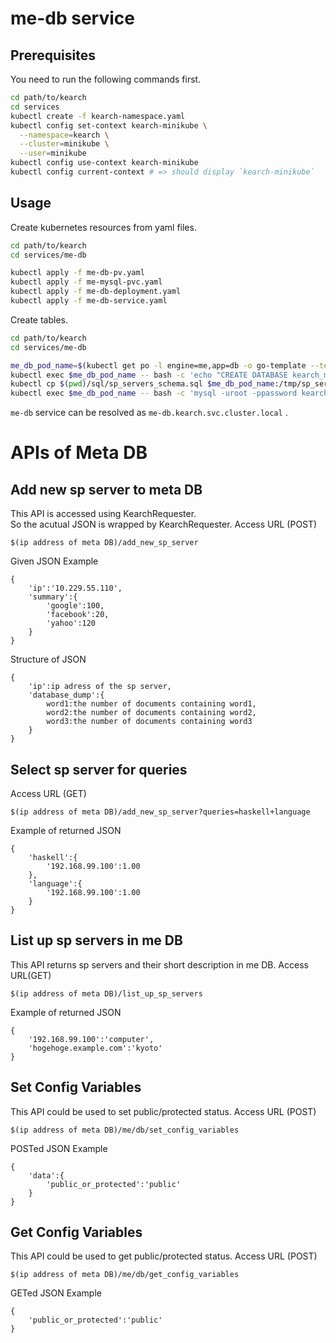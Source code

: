 # me-db service

## Prerequisites

You need to run the following commands first.

```sh
cd path/to/kearch
cd services
kubectl create -f kearch-namespace.yaml
kubectl config set-context kearch-minikube \
  --namespace=kearch \
  --cluster=minikube \
  --user=minikube
kubectl config use-context kearch-minikube
kubectl config current-context # => should display `kearch-minikube`
```

## Usage

Create kubernetes resources from yaml files.

```sh
cd path/to/kearch
cd services/me-db

kubectl apply -f me-db-pv.yaml
kubectl apply -f me-mysql-pvc.yaml
kubectl apply -f me-db-deployment.yaml
kubectl apply -f me-db-service.yaml
```

Create tables.

```sh
cd path/to/kearch
cd services/me-db

me_db_pod_name=$(kubectl get po -l engine=me,app=db -o go-template --template '{{(index .items 0).metadata.name}}')
kubectl exec $me_db_pod_name -- bash -c 'echo "CREATE DATABASE kearch_me_dev CHARACTER SET utf8mb4 COLLATE utf8mb4_unicode_ci;" | mysql -uroot -ppassword'
kubectl cp $(pwd)/sql/sp_servers_schema.sql $me_db_pod_name:/tmp/sp_servers_schema.sql
kubectl exec $me_db_pod_name -- bash -c 'mysql -uroot -ppassword kearch_me_dev < /tmp/sp_servers_schema.sql'
```

`me-db` service can be resolved as `me-db.kearch.svc.cluster.local` .



# APIs of Meta DB
## Add new sp server to meta DB
This API is accessed using KearchRequester.   
So the acutual JSON is wrapped by KearchRequester.
Access URL (POST)
```
$(ip address of meta DB)/add_new_sp_server
```
Given JSON Example
```
{
    'ip':'10.229.55.110',
    'summary':{
        'google':100,
        'facebook':20,
        'yahoo':120
    }
}
```
Structure of JSON
```
{
    'ip':ip adress of the sp server,
    'database_dump':{
        word1:the number of documents containing word1,
        word2:the number of documents containing word2,
        word3:the number of documents containing word3
    }
}
```
## Select sp server for queries
Access URL (GET)
```
$(ip address of meta DB)/add_new_sp_server?queries=haskell+language
```
Example of returned JSON
```
{
    'haskell':{
        '192.168.99.100':1.00
    },
    'language':{
        '192.168.99.100':1.00
    }
}
```
## List up sp servers in me DB
This API returns sp servers and their short description in me DB.
Access URL(GET)
```
$(ip address of meta DB)/list_up_sp_servers
```
Example of returned JSON
```
{
    '192.168.99.100':'computer',
    'hogehoge.example.com':'kyoto'
}
```
## Set Config Variables
This API could be used to set public/protected status.
Access URL (POST)
```
$(ip address of meta DB)/me/db/set_config_variables
```
POSTed JSON Example
```
{
    'data':{
        'public_or_protected':'public'
    }
}
```
## Get Config Variables
This API could be used to get public/protected status.
Access URL (POST)
```
$(ip address of meta DB)/me/db/get_config_variables
```
GETed JSON Example
```
{
    'public_or_protected':'public'
}
```


